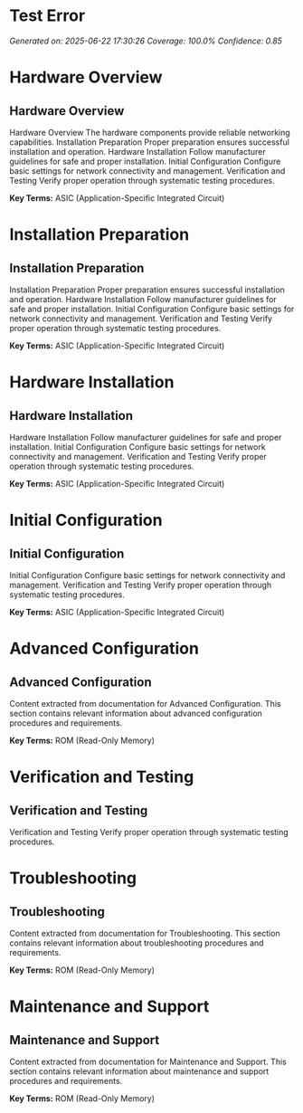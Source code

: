 # Test Error

*Generated on: 2025-06-22 17:30:26*
*Coverage: 100.0%*
*Confidence: 0.85*

# Hardware Overview

## Hardware Overview

Hardware Overview
The hardware components provide reliable networking capabilities.
Installation Preparation
Proper preparation ensures successful installation and operation.
Hardware Installation
Follow manufacturer guidelines for safe and proper installation.
Initial Configuration
Configure basic settings for network connectivity and management.
Verification and Testing
Verify proper operation through systematic testing procedures.

**Key Terms:** ASIC (Application-Specific Integrated Circuit)



# Installation Preparation

## Installation Preparation

Installation Preparation
Proper preparation ensures successful installation and operation.
Hardware Installation
Follow manufacturer guidelines for safe and proper installation.
Initial Configuration
Configure basic settings for network connectivity and management.
Verification and Testing
Verify proper operation through systematic testing procedures.

**Key Terms:** ASIC (Application-Specific Integrated Circuit)



# Hardware Installation

## Hardware Installation

Hardware Installation
Follow manufacturer guidelines for safe and proper installation.
Initial Configuration
Configure basic settings for network connectivity and management.
Verification and Testing
Verify proper operation through systematic testing procedures.

**Key Terms:** ASIC (Application-Specific Integrated Circuit)



# Initial Configuration

## Initial Configuration

Initial Configuration
Configure basic settings for network connectivity and management.
Verification and Testing
Verify proper operation through systematic testing procedures.

**Key Terms:** ASIC (Application-Specific Integrated Circuit)



# Advanced Configuration

## Advanced Configuration

Content extracted from documentation for Advanced Configuration. This section contains relevant information about advanced configuration procedures and requirements.

**Key Terms:** ROM (Read-Only Memory)



# Verification and Testing

## Verification and Testing

Verification and Testing
Verify proper operation through systematic testing procedures.


# Troubleshooting

## Troubleshooting

Content extracted from documentation for Troubleshooting. This section contains relevant information about troubleshooting procedures and requirements.

**Key Terms:** ROM (Read-Only Memory)



# Maintenance and Support

## Maintenance and Support

Content extracted from documentation for Maintenance and Support. This section contains relevant information about maintenance and support procedures and requirements.

**Key Terms:** ROM (Read-Only Memory)



